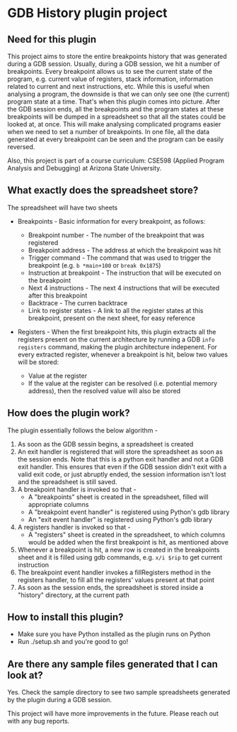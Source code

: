 # GDB History plugin project

## Need for this plugin

This project aims to store the entire breakpoints history that was generated during a GDB session. Usually, during a GDB session, we hit a number of breakpoints. Every breakpoint allows us to see the current state of the program, e.g. current value of registers, stack information, information related to current and next instructions, etc. While this is useful when analysing a program, the downside is that we can only see one (the current) program state at a time. That's when this plugin comes into picture. After the GDB session ends, all the breakpoints and the program states at these breakpoints will be dumped in a spreadsheet so that all the states could be looked at, at once. This will make analysing complicated programs easier when we need to set a number of breakpoints. In one file, all the data generated at every breakpoint can be seen and the program can be easily reversed.

Also, this project is part of a course curriculum: CSE598 (Applied Program Analysis and Debugging) at Arizona State University.

## What exactly does the spreadsheet store?

The spreadsheet will have two sheets

* Breakpoints - Basic information for every breakpoint, as follows:
    * Breakpoint number - The number of the breakpoint that was registered
    * Breakpoint address - The address at which the breakpoint was hit
    * Trigger command - The command that was used to trigger the breakpoint (e.g. `b *main+100` or `break 0x1875`)
    * Instruction at breakpoint - The instruction that will be executed on the breakpoint
    * Next 4 instructions - The next 4 instructions that will be executed after this breakpoint
    * Backtrace - The curren backtrace
    * Link to register states - A link to all the register states at this breakpoint, present on the next sheet, for easy reference

* Registers - When the first breakpoint hits, this plugin extracts all the registers present on the current architecture by running a GDB `info registers` command, making the plugin architecture indepenent. For every extracted register, whenever a breakpoint is hit, below two values will be stored:
    * Value at the register
    * If the value at the register can be resolved (i.e. potential memory address), then the resolved value will also be stored



## How does the plugin work?

The plugin essentially follows the below algorithm - 

1. As soon as the GDB sessin begins, a spreadsheet is created
1. An exit handler is registered that will store the spreadsheet as soon as the session ends. Note that this is a python exit handler and not a GDB exit handler. This ensures that even if the GDB session didn't exit with a valid exit code, or just abruptly ended, the session information isn't lost and the spreadsheet is still saved.
1. A breakpoint handler is invoked so that -
    * A "breakpoints" sheet is created in the spreadsheet, filled will appropriate columns
    * A "breakpoint event handler" is registered using Python's gdb library
    * An "exit event handler" is registered using Python's gdb library
1. A registers handler is invoked so that - 
    * A "registers" sheet is created in the spreadsheet, to which columns would be added when the first breakpoint is hit, as mentioned above
1. Whenever a breakpoint is hit, a new row is created in the breakpoints sheet and it is filled using gdb commands, e.g. `x/i $rip` to get current instruction
1. The breakpoint event handler invokes a fillRegisters method in the registers handler, to fill all the registers' values present at that point
1. As soon as the session ends, the spreadsheet is stored inside a "history" directory, at the current path

## How to install this plugin?

* Make sure you have Python installed as the plugin runs on Python
* Run ./setup.sh and you're good to go!

## Are there any sample files generated that I can look at?

Yes. Check the sample directory to see two sample spreadsheets generated by the plugin during a GDB session.

This project will have more improvements in the future. Please reach out with any bug reports.